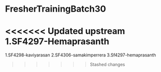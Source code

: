 # FresherTrainingBatch30
<<<<<<< Updated upstream
1.SF4297-Hemaprasanth
=======
1.SF4298-kaviyarasan
2.SF4306-samakimperrera
3.Sf4297-hemaprasanth
>>>>>>> Stashed changes
